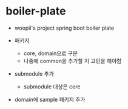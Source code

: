 # boiler-plate
- woopii's project spring boot boiler plate

- 패키지
    - core, domain으로 구분
    - 나중에 common을 추가할 지 고민을 해야함

- submodule 추가
  - submodule 대상은 core

- domain에 sample 패키지 추가
